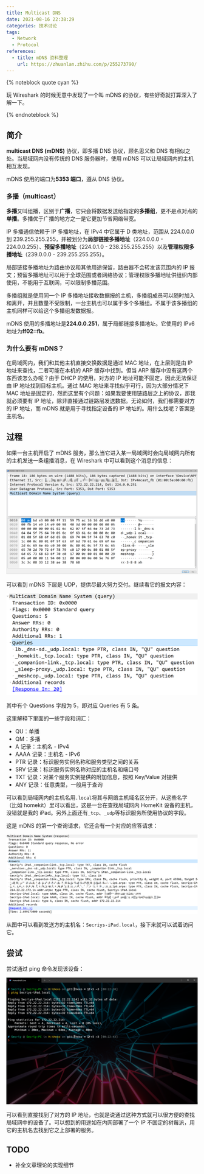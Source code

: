 ```yaml
---
title: Multicast DNS
date: 2021-08-16 22:38:29
categories: 技术讨论
tags:
  - Network
  - Protocol
references:
  - title: mDNS 资料整理
    url: https://zhuanlan.zhihu.com/p/255273790/
---
```


{% noteblock quote cyan %}

玩 Wireshark 的时候无意中发现了一个叫 mDNS 的协议，有些好奇就打算深入了解一下。

{% endnoteblock %}

<!-- more -->

## 简介

**multicast DNS (mDNS)** 协议，即多播 DNS 协议，顾名思义和 DNS 有相似之处。当局域网内没有传统的 DNS 服务器时，使用 mDNS 可以让局域网内的主机相互发现。

mDNS 使用的端口为**5353 端口**，遵从 DNS 协议。

### 多播（multicast）

**多播**又叫组播，区别于**广播**，它只会将数据发送给指定的**多播组**，更不是点对点的**单播**。多播优于广播的地方之一是它更加节省网络带宽。

IP 多播通信依赖于 IP 多播地址，在 IPv4 中它属于 D 类地址，范围从 224.0.0.0 到 239.255.255.255，并被划分为**局部链接多播地址**（224.0.0.0 - 224.0.0.255）、**预留多播地址**（224.0.1.0 - 238.255.255.255）以及**管理权限多播地址**（239.0.0.0 - 239.255.255.255）。

局部链接多播地址为路由协议和其他用途保留，路由器不会转发该范围内的 IP 报文；预留多播地址可以用于全球范围或者网络协议；管理权限多播地址供组织内部使用，不能用于互联网，可以限制多播范围。

多播组就是使用同一个 IP 多播地址接收数据报的主机，多播组成员可以随时加入和离开，并且数量不受限制，一台主机也可以属于多个多播组。不属于该多播组的主机同样可以给这个多播组发数据报。

mDNS 使用的多播地址是**224.0.0.251**，属于局部链接多播地址。它使用的 IPv6 地址为**ff02::fb**。

### 为什么要有 mDNS？

在局域网内，我们和其他主机直接交换数据是通过 MAC 地址，在上层则是由 IP 地址来查找，二者可能在本机的 ARP 缓存中找到。但当 ARP 缓存中没有这两个东西该怎么办呢？由于 DHCP 的使用，对方的 IP 地址可能不固定，因此无法保证由 IP 地址找到目标主机。通过 MAC 地址来寻找似乎可行，因为大部分情况下 MAC 地址是固定的，然而这里有个问题：如果我要使用链路层之上的协议，那我就必须要有 IP 地址，除非直接通过链路层发送数据。无论如何，我们都需要对方的 IP 地址，而 mDNS 就是用于寻找指定设备的 IP 地址的。用什么找呢？答案是主机名。

## 过程

如果一台主机开启了 mDNS 服务，那么当它进入某一局域网时会向局域网内所有的主机发送一条组播消息，在 Wireshark 中可以看到这个消息的信息：

![image-20210816234739410](Multicast-DNS/image-20210816234739410.png)

可以看到 mDNS 下层是 UDP，提供尽最大努力交付。继续看它的报文内容：

![image-20210816234903561](Multicast-DNS/image-20210816234903561.png)

其中有个 Questions 字段为 5，即对应 Queries 有 5 条。

这里解释下里面的一些字段和词汇：

- QU：单播
- QM：多播
- A 记录：主机名 - IPv4
- AAAA 记录：主机名 - IPv6
- PTR 记录：标识服务实例名称和服务类型之间的关系
- SRV 记录：标识服务实例名称对应的主机名和端口号
- TXT 记录：对某个服务实例提供的附加信息，按照 Key/Value 对提供
- ANY 记录：任意类型，一般用于查询

可以看到局域网内的主机名用`.local`将其与网络主机域名区分开，从这些名字（比如 homekit）里可以看出，这是一台在查找局域网内 HomeKit 设备的主机，没错就是我的 iPad。另外上面还有`_tcp`、`_udp`等标识服务所使用协议的字段。

这是 mDNS 的第一个查询请求，它还会有一个对应的应答请求：

![image-20210817001748932](Multicast-DNS/image-20210817001748932.png)

从图中可以看到发送方的主机名：`Secriys-iPad.local`，接下来就可以试着访问它。

## 尝试

尝试通过 ping 命令发现该设备：

![image-20210817002419961](Multicast-DNS/image-20210817002419961.png)

可以看到直接找到了对方的 IP 地址，也就是说通过这种方式就可以很方便的查找局域网中的设备了。可以想到的用途如在内网部署了一个 IP 不固定的树莓派，用它的主机名去找到它之上部署的服务。

## TODO

- 补全文章理论的实现细节
